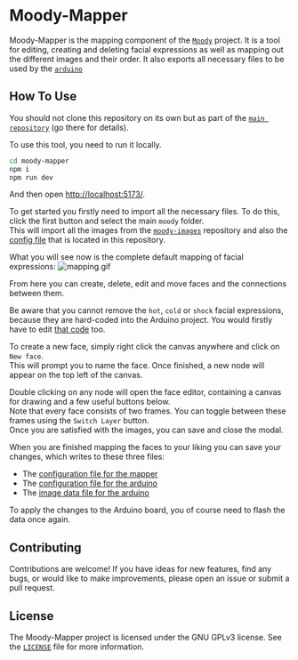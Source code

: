 # Moody-Mapper

Moody-Mapper is the mapping component of the [`Moody`](https://github.com/tsomic/moody) project. It is a tool for editing, creating and deleting facial expressions as well as mapping out the different images and their order. It also exports all necessary files to be used by the [`arduino`](https://github.com/tsomic/moody-arduino)

## How To Use

You should not clone this repository on its own but as part of the [`main repository`](https://github.com/tsomic/moody) (go there for details).

To use this tool, you need to run it locally.

```bash
cd moody-mapper
npm i
npm run dev
```

And then open [http://localhost:5173/](http://localhost:5173/).

To get started you firstly need to import all the necessary files. To do this, click the first button and select the main `moody` folder.  
This will import all the images from the [`moody-images`](https://github.com/tsomic/moody-images) repository and also the [config file](https://github.com/tsomic/moody-mapper/blob/main/facesConfig.json) that is located in this repository.

What you will see now is the complete default mapping of facial expressions:
![mapping.gif](https://raw.githubusercontent.com/tsomic/moody/main/assets/mapping.gif)

From here you can create, delete, edit and move faces and the connections between them.

Be aware that you cannot remove the `hot`, `cold` or `shock` facial expressions, because they are hard-coded into the Arduino project. You would firstly have to edit [that code](https://github.com/tsomic/moody-arduino/blob/main/moody/moody.ino) too.

To create a new face, simply right click the canvas anywhere and click on `New face`.  
This will prompt you to name the face. Once finished, a new node will appear on the top left of the canvas.

Double clicking on any node will open the face editor, containing a canvas for drawing and a few useful buttons below.  
Note that every face consists of two frames. You can toggle between these frames using the `Switch Layer` button.  
Once you are satisfied with the images, you can save and close the modal.

When you are finished mapping the faces to your liking you can save your changes, which writes to these three files:

- The [configuration file for the mapper](https://github.com/tsomic/moody-mapper/blob/main/facesConfig.json)
- The [configuration file for the arduino](https://github.com/tsomic/moody-arduino/blob/main/moody/facesConfig.h)
- The [image data file for the arduino](https://github.com/tsomic/moody-arduino/blob/main/moody/faces.h)

To apply the changes to the Arduino board, you of course need to flash the data once again.

## Contributing

Contributions are welcome! If you have ideas for new features, find any bugs, or would like to make improvements, please open an issue or submit a pull request.

## License

The Moody-Mapper project is licensed under the GNU GPLv3 license. See the [`LICENSE`](https://github.com/tsomic/moody-mapper/blob/main/LICENSE) file for more information.
